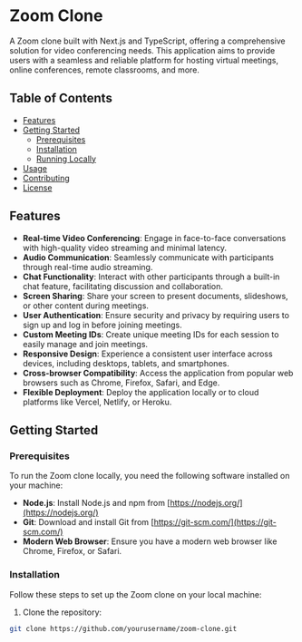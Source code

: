 # Zoom Clone

A Zoom clone built with Next.js and TypeScript, offering a comprehensive solution for video conferencing needs. This application aims to provide users with a seamless and reliable platform for hosting virtual meetings, online conferences, remote classrooms, and more.

## Table of Contents

- [Features](#features)
- [Getting Started](#getting-started)
  - [Prerequisites](#prerequisites)
  - [Installation](#installation)
  - [Running Locally](#running-locally)
- [Usage](#usage)
- [Contributing](#contributing)
- [License](#license)

## Features

- **Real-time Video Conferencing**: Engage in face-to-face conversations with high-quality video streaming and minimal latency.
- **Audio Communication**: Seamlessly communicate with participants through real-time audio streaming.
- **Chat Functionality**: Interact with other participants through a built-in chat feature, facilitating discussion and collaboration.
- **Screen Sharing**: Share your screen to present documents, slideshows, or other content during meetings.
- **User Authentication**: Ensure security and privacy by requiring users to sign up and log in before joining meetings.
- **Custom Meeting IDs**: Create unique meeting IDs for each session to easily manage and join meetings.
- **Responsive Design**: Experience a consistent user interface across devices, including desktops, tablets, and smartphones.
- **Cross-browser Compatibility**: Access the application from popular web browsers such as Chrome, Firefox, Safari, and Edge.
- **Flexible Deployment**: Deploy the application locally or to cloud platforms like Vercel, Netlify, or Heroku.

## Getting Started

### Prerequisites

To run the Zoom clone locally, you need the following software installed on your machine:

- **Node.js**: Install Node.js and npm from [https://nodejs.org/](https://nodejs.org/)
- **Git**: Download and install Git from [https://git-scm.com/](https://git-scm.com/)
- **Modern Web Browser**: Ensure you have a modern web browser like Chrome, Firefox, or Safari.

### Installation

Follow these steps to set up the Zoom clone on your local machine:

1. Clone the repository:

```bash
git clone https://github.com/yourusername/zoom-clone.git
